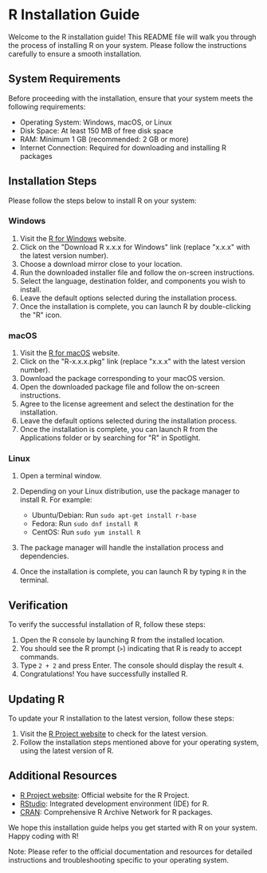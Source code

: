 # R Installation Guide

Welcome to the R installation guide! This README file will walk you through the process of installing R on your system. Please follow the instructions carefully to ensure a smooth installation.

## System Requirements

Before proceeding with the installation, ensure that your system meets the following requirements:

- Operating System: Windows, macOS, or Linux
- Disk Space: At least 150 MB of free disk space
- RAM: Minimum 1 GB (recommended: 2 GB or more)
- Internet Connection: Required for downloading and installing R packages

## Installation Steps

Please follow the steps below to install R on your system:

### Windows

1. Visit the [R for Windows](https://cran.r-project.org/bin/windows/base/) website.
1. Click on the "Download R x.x.x for Windows" link (replace "x.x.x" with the latest version number).
1. Choose a download mirror close to your location.
1. Run the downloaded installer file and follow the on-screen instructions.
1. Select the language, destination folder, and components you wish to install.
1. Leave the default options selected during the installation process.
1. Once the installation is complete, you can launch R by double-clicking the "R" icon.

### macOS

1. Visit the [R for macOS](https://cran.r-project.org/bin/macosx/) website.
1. Click on the "R-x.x.x.pkg" link (replace "x.x.x" with the latest version number).
1. Download the package corresponding to your macOS version.
1. Open the downloaded package file and follow the on-screen instructions.
1. Agree to the license agreement and select the destination for the installation.
1. Leave the default options selected during the installation process.
1. Once the installation is complete, you can launch R from the Applications folder or by searching for "R" in Spotlight.

### Linux

1. Open a terminal window.

1. Depending on your Linux distribution, use the package manager to install R. For example:

   - Ubuntu/Debian: Run `sudo apt-get install r-base`
   - Fedora: Run `sudo dnf install R`
   - CentOS: Run `sudo yum install R`

1. The package manager will handle the installation process and dependencies.

1. Once the installation is complete, you can launch R by typing `R` in the terminal.

## Verification

To verify the successful installation of R, follow these steps:

1. Open the R console by launching R from the installed location.
1. You should see the R prompt (`>`) indicating that R is ready to accept commands.
1. Type `2 + 2` and press Enter. The console should display the result `4`.
1. Congratulations! You have successfully installed R.

## Updating R

To update your R installation to the latest version, follow these steps:

1. Visit the [R Project website](https://www.r-project.org/) to check for the latest version.
1. Follow the installation steps mentioned above for your operating system, using the latest version of R.

## Additional Resources

- [R Project website](https://www.r-project.org/): Official website for the R Project.
- [RStudio](https://www.rstudio.com/): Integrated development environment (IDE) for R.
- [CRAN](https://cran.r-project.org/): Comprehensive R Archive Network for R packages.

We hope this installation guide helps you get started with R on your system. Happy coding with R!

Note: Please refer to the official documentation and resources for detailed instructions and troubleshooting specific to your operating system.
